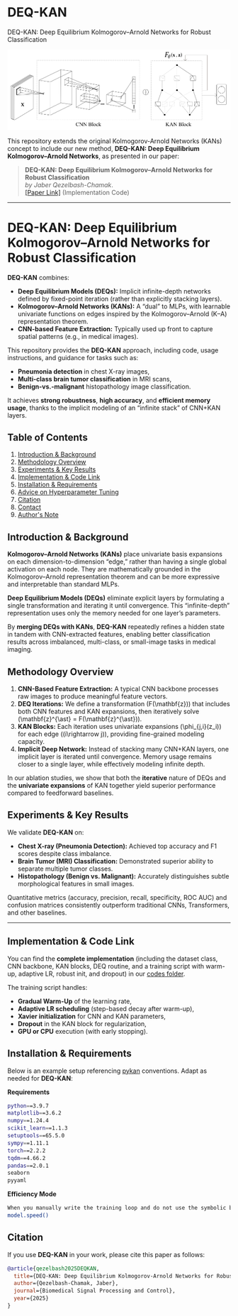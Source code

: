 # DEQ-KAN
DEQ-KAN: Deep Equilibrium Kolmogorov–Arnold Networks for Robust Classification



<img width="600" alt="kan_plot" src="https://github.com/JaberQezelbash/DEQ-KAN/blob/main/assets/DEQ-KAN.svg">


This repository extends the original Kolmogorov-Arnold Networks (KANs) concept to include our new method, **DEQ-KAN: Deep Equilibrium Kolmogorov–Arnold Networks**, as presented in our paper:

> **DEQ-KAN: Deep Equilibrium Kolmogorov–Arnold Networks for Robust Classification**  
> *by Jaber Qezelbash-Chamak*.  
> [[Paper Link]](https://github.com/JaberQezelbash/DEQ-KAN) (Implementation Code)

---


# DEQ-KAN: Deep Equilibrium Kolmogorov–Arnold Networks for Robust Classification

**DEQ-KAN** combines:
- **Deep Equilibrium Models (DEQs):** Implicit infinite-depth networks defined by fixed-point iteration (rather than explicitly stacking layers).
- **Kolmogorov–Arnold Networks (KANs):** A “dual” to MLPs, with learnable univariate functions on edges inspired by the Kolmogorov–Arnold (K–A) representation theorem.
- **CNN-based Feature Extraction:** Typically used up front to capture spatial patterns (e.g., in medical images).

This repository provides the **DEQ-KAN** approach, including code, usage instructions, and guidance for tasks such as:
- **Pneumonia detection** in chest X-ray images,
- **Multi-class brain tumor classification** in MRI scans,
- **Benign-vs.-malignant** histopathology image classification.

It achieves **strong robustness**, **high accuracy**, and **efficient memory usage**, thanks to the implicit modeling of an “infinite stack” of CNN+KAN layers.



## Table of Contents

1. [Introduction & Background](#introduction--background)  
2. [Methodology Overview](#methodology-overview)  
3. [Experiments & Key Results](#experiments--key-results)  
4. [Implementation & Code Link](#implementation--code-link)  
5. [Installation & Requirements](#installation--requirements)  
6. [Advice on Hyperparameter Tuning](#advice-on-hyperparameter-tuning)  
7. [Citation](#citation)  
8. [Contact](#contact)  
9. [Author's Note](#authors-note)



## Introduction & Background
**Kolmogorov–Arnold Networks (KANs)** place univariate basis expansions on each dimension-to-dimension “edge,” rather than having a single global activation on each node. They are mathematically grounded in the Kolmogorov–Arnold representation theorem and can be more expressive and interpretable than standard MLPs.

**Deep Equilibrium Models (DEQs)** eliminate explicit layers by formulating a single transformation and iterating it until convergence. This “infinite-depth” representation uses only the memory needed for one layer’s parameters.

By **merging DEQs with KANs**, **DEQ-KAN** repeatedly refines a hidden state in tandem with CNN-extracted features, enabling better classification results across imbalanced, multi-class, or small-image tasks in medical imaging.



## Methodology Overview
1. **CNN-Based Feature Extraction:** A typical CNN backbone processes raw images to produce meaningful feature vectors.  
2. **DEQ Iterations:** We define a transformation \(F(\mathbf{z})\) that includes both CNN features and KAN expansions, then iteratively solve \(\mathbf{z}^{\ast} = F(\mathbf{z}^{\ast})\).  
3. **KAN Blocks:** Each iteration uses univariate expansions \(\phi_{j,i}(z_i)\) for each edge \((i\rightarrow j)\), providing fine-grained modeling capacity.  
4. **Implicit Deep Network:** Instead of stacking many CNN+KAN layers, one implicit layer is iterated until convergence. Memory usage remains closer to a single layer, while effectively modeling infinite depth.

In our ablation studies, we show that both the **iterative** nature of DEQs and the **univariate expansions** of KAN together yield superior performance compared to feedforward baselines.



## Experiments & Key Results
We validate **DEQ-KAN** on:
- **Chest X-ray (Pneumonia Detection):** Achieved top accuracy and F1 scores despite class imbalance.
- **Brain Tumor (MRI) Classification:** Demonstrated superior ability to separate multiple tumor classes.
- **Histopathology (Benign vs. Malignant):** Accurately distinguishes subtle morphological features in small images.

Quantitative metrics (accuracy, precision, recall, specificity, ROC AUC) and confusion matrices consistently outperform traditional CNNs, Transformers, and other baselines.

---

## Implementation & Code Link
You can find the **complete implementation** (including the dataset class, CNN backbone, KAN blocks, DEQ routine, and a training script with warm-up, adaptive LR, robust init, and dropout) in our [codes folder](https://github.com/JaberQezelbash/DEQ-KAN/blob/main/codes).  

The training script handles:
- **Gradual Warm-Up** of the learning rate,  
- **Adaptive LR scheduling** (step-based decay after warm-up),  
- **Xavier initialization** for CNN and KAN parameters,  
- **Dropout** in the KAN block for regularization,  
- **GPU or CPU** execution (with early stopping).



## Installation & Requirements
Below is an example setup referencing [pykan](https://github.com/KindXiaoming/pykan) conventions. Adapt as needed for **DEQ-KAN**:

**Requirements**
```bash
python==3.9.7
matplotlib==3.6.2
numpy==1.24.4
scikit_learn==1.1.3
setuptools==65.5.0
sympy==1.11.1
torch==2.2.2
tqdm==4.66.2
pandas==2.0.1
seaborn
pyyaml
```

**Efficiency Mode**
```bash
When you manually write the training loop and do not use the symbolic branch, call:
model.speed()
```





## Citation

If you use **DEQ-KAN** in your work, please cite this paper as follows:

```bibtex
@article{qezelbash2025DEQKAN,
  title={DEQ-KAN: Deep Equilibrium Kolmogorov-Arnold Networks for Robust Classification},
  author={Qezelbash-Chamak, Jaber},
  journal={Biomedical Signal Processing and Control},
  year={2025}
}
```
